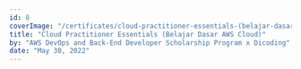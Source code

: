 ```yaml
---
id: 8
coverImage: "/certificates/cloud-practitioner-essentials-(belajar-dasar-aws-cloud).webp"
title: "Cloud Practitioner Essentials (Belajar Dasar AWS Cloud)"
by: "AWS DevOps and Back-End Developer Scholarship Program x Dicoding"
date: "May 30, 2022"
---
```

